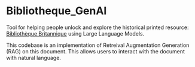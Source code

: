 # Bibliotheque_GenAI
Tool for helping people unlock and explore the historical printed resource: [Bibliothèque Britannique](https://books.google.co.uk/books?id=LOWn5elmalEC&pg=PA339&hl=fr&source=gbs_toc_r&cad=2#v=onepage&q&f=false) using Large Language Models.

This codebase is an implementation of Retreival Augmentation Generation (RAG) on this document. This allows users to interact with the document with natural language. 
